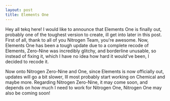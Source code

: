 ```yaml
---
layout: post
title: Elements One
---
```


Hey all tekq here!
I would like to announce that Elements One is finally out, probably one of the toughest version to create, ill get into later in this post.
First of all, thank to all of you Nitrogen Team, you're awesome. Now, Elements One has been a tough update due to a complete recode of Elements, Zero-Nine was incredibly glitchy, and borderline unusable, so instead of fixing it, which I have no idea how hard it would've been, I decided to recode it.

Now onto Nitrogen Zero-Nine and One, since Elements is now officially out, updates will go a bit slower, Ill most probably start working on Chemical and maybe more. Regarding Nitrogen Zero-Nine, it may come soon, and depends on how much I need to work for Nitrogen One, Nitrogen One may also be coming soon!
